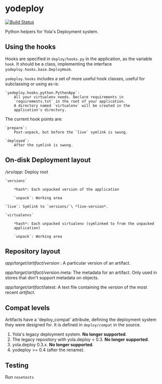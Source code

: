 yodeploy
========
[![Build Status](https://jenkins.yola.net/buildStatus/icon?job=Build-yodeploy)](https://jenkins.yola.net/view/Build/job/Build-yodeploy/)

Python helpers for Yola's Deployment system.

Using the hooks
---------------

Hooks are specified in `deploy/hooks.py` in the application, as the
variable `hook`. It should be a class, implementing the interface
`yodeploy.hooks.base.DeployHook`.

`yodeploy.hooks` includes a set of more useful hook classes, useful
for subclassing or using as-is:

    `yodeploy.hooks.python.PythonApp`:
        All your virtualenv needs. Declare requirements in
        `requirements.txt` in the root of your application.
        A directory named `virtualenv` will be created in the
        application's directory.

The current hook points are:

    `prepare`:
        Post-unpack, but before the `live` symlink is swung.

    `deployed`:
        After the symlink is swung.

On-disk Deployment layout
-------------------------

*/srv/app*: Deploy root

    `versions`

        *hash*: Each unpacked version of the application

        `unpack`: Working area

    `live`: Symlink to `versions/`\ *live-version*.

    `virtualenvs`

        *hash*: Each unpacked virtualenv (symlinked to from the unpacked
        application)

        `unpack`: Working area

Repository layout
-----------------

*app/target/artifact/version* : A particular version of an
artifact.

*app/target/artifact/version*.meta: The metadata for an
artifact. Only used in stores that don't support metadata on objects.

*app/target/artifact*/latest: A text file containing
the *version* of the most recent *artifact*.

Compat levels
-------------

Artifacts have a 'deploy_compat' attribute, defining the deployment
system they were designed for. It is defined in `deploy/compat` in the
source.

1. Yola's legacy deployment system. **No longer supported**.
2. The legacy repository with yola.deploy < 0.3. **No longer supported**.
3. yola.deploy 0.3.x. **No longer supported**.
4. yodeploy >= 0.4 (after the rename).

Testing
-------

Run `nosetests`
